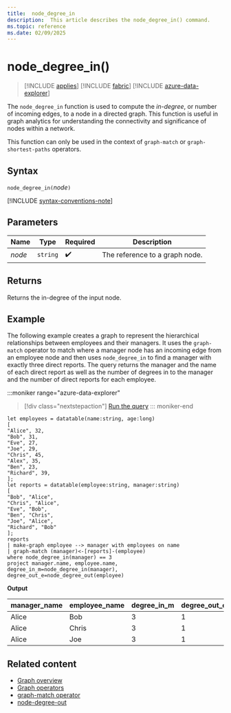 ```yaml
---
title:  node_degree_in
description:  This article describes the node_degree_in() command.
ms.topic: reference
ms.date: 02/09/2025
---
```


# node_degree_in()

> [!INCLUDE [applies](../includes/applies-to-version/applies.md)] [!INCLUDE [fabric](../includes/applies-to-version/fabric.md)] [!INCLUDE [azure-data-explorer](../includes/applies-to-version/azure-data-explorer.md)]

The `node_degree_in` function is used to compute the *in-degree*, or number of incoming edges, to a node in a directed graph. This function is useful in graph analytics for understanding the connectivity and significance of nodes within a network.

This function can only be used in the context of `graph-match` or `graph-shortest-paths` operators.

## Syntax

`node_degree_in(`*node*`)`

[!INCLUDE [syntax-conventions-note](../includes/syntax-conventions-note.md)]

## Parameters

| Name | Type | Required | Description |
|---|---|---|---|
| *node* | `string` | :heavy_check_mark: | The reference to a graph node. |

## Returns

Returns the in-degree of the input node.

## Example

The following example creates a graph to represent the hierarchical relationships between employees and their managers. It uses the `graph-match` operator to match where a manager node has an incoming edge from an employee node and then uses `node_degree_in` to find a manager with exactly three direct reports. The query returns the manager and the name of each direct report as well as the number of degrees in to the manager and the number of direct reports for each employee.

:::moniker range="azure-data-explorer"
> [!div class="nextstepaction"]
<a href="https://dataexplorer.azure.com/clusters/help/databases/Samples?query=H4sIAAAAAAAAA3WQQUvEMBCF7%2FkVw5620AhuFXG1gitePHpdlpJthyaaJiWNroI%2F3knbpO5BcnkzeS%2FzZTR6wK7X9htxgBIa4ekcNa6N6HA7eKdMm4NocautaTO2Z6tHrWpc5VBscrba2WOQlySfP0N3c0PyxY7yluSTdGqg4uo6D1H8Cvagd2iCpyD5qmopXBNuKHK4Y5qwHPbW%2BXOoiJrAOmGIzc31iDcRRcoFYOlMoJMxckRbZF%2FcC9yYCHgzGvuh%2Be%2FIWyd6mdYInD9ELjgpL%2F8s2BoIe6XgmOGd8LWE9ezO7vl%2BfvrA018zdpLoEIxtsGqwdYiVMikDZQkF6519w9rHuRdhSp4Gz2UKV135z2vJZD98hWcu6ixMvx71ba44AgAA" target="_blank">Run the query</a>
::: moniker-end

```kusto
let employees = datatable(name:string, age:long)
[
"Alice", 32,
"Bob", 31,
"Eve", 27,
"Joe", 29,
"Chris", 45,
"Alex", 35,
"Ben", 23,
"Richard", 39,
];
let reports = datatable(employee:string, manager:string)
[
"Bob", "Alice",
"Chris", "Alice",
"Eve", "Bob",
"Ben", "Chris",
"Joe", "Alice",
"Richard", "Bob"
];
reports
| make-graph employee --> manager with employees on name
| graph-match (manager)<-[reports]-(employee)
where node_degree_in(manager) == 3
project manager.name, employee.name, degree_in_m=node_degree_in(manager), degree_out_e=node_degree_out(employee) 
```

**Output**

| manager_name | employee_name | degree_in_m | degree_out_e |
|--|--|--|--|
| Alice | Bob | 3 | 1 |
| Alice | Chris | 3 | 1 |
| Alice | Joe | 3 | 1 |

## Related content

* [Graph overview](graph-overview.md)
* [Graph operators](graph-operators.md)
* [graph-match operator](graph-match-operator.md)
* [node-degree-out](node_degree_out.md)
